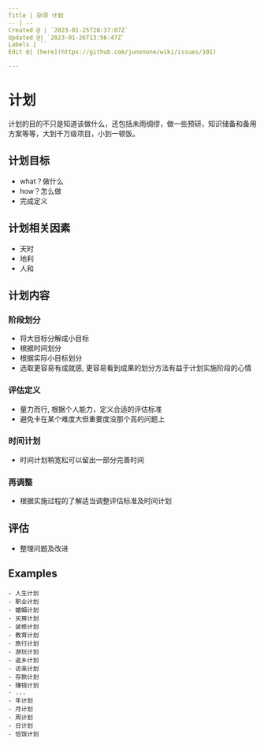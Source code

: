 ```yaml
---
Title | 杂项 计划
-- | --
Created @ | `2023-01-25T20:37:07Z`
Updated @| `2023-01-26T13:56:47Z`
Labels | ``
Edit @| [here](https://github.com/junxnone/wiki/issues/101)

---
```

# 计划

计划的目的不只是知道该做什么，还包括未雨绸缪，做一些预研，知识储备和备用方案等等，大到千万级项目，小到一顿饭。

## 计划目标
- what？做什么
- how？怎么做
- 完成定义


## 计划相关因素
- 天时
- 地利
- 人和

## 计划内容

### 阶段划分
- 将大目标分解成小目标
- 根据时间划分
- 根据实际小目标划分
- 选取更容易有成就感, 更容易看到成果的划分方法有益于计划实施阶段的心情


### 评估定义
- 量力而行, 根据个人能力，定义合适的评估标准
- 避免卡在某个难度大但重要度没那个高的问题上

### 时间计划
- 时间计划稍宽松可以留出一部分完善时间

### 再调整
- 根据实施过程的了解适当调整评估标准及时间计划


## 评估

- 整理问题及改进

## Examples

```
- 人生计划
- 职业计划
- 婚姻计划
- 买房计划
- 装修计划
- 教育计划
- 旅行计划
- 游玩计划
- 返乡计划
- 访亲计划
- 存款计划
- 赚钱计划
- ...
- 年计划
- 月计划
- 周计划
- 日计划
- 恰饭计划
```
